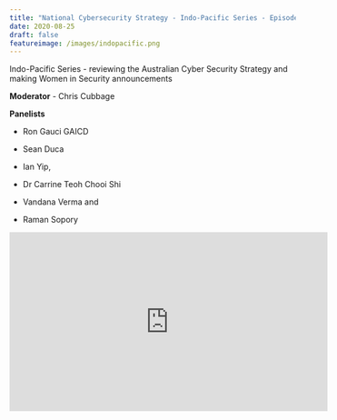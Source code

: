 ```yaml
---
title: "National Cybersecurity Strategy - Indo-Pacific Series - Episode 2"
date: 2020-08-25
draft: false
featureimage: /images/indopacific.png
---
```

 
Indo-Pacific Series - reviewing the Australian Cyber Security Strategy and making Women in Security announcements

**Moderator** - Chris Cubbage
 
**Panelists**

* Ron Gauci GAICD 

* Sean Duca

* Ian Yip,
 
* Dr Carrine Teoh Chooi Shi
 
* Vandana Verma and 

* Raman Sopory 

<iframe width="560" height="315" src="https://www.youtube.com/embed/vH09VzfHUM4" frameborder="0" allow="accelerometer; autoplay; clipboard-write; encrypted-media; gyroscope; picture-in-picture" allowfullscreen></iframe>
